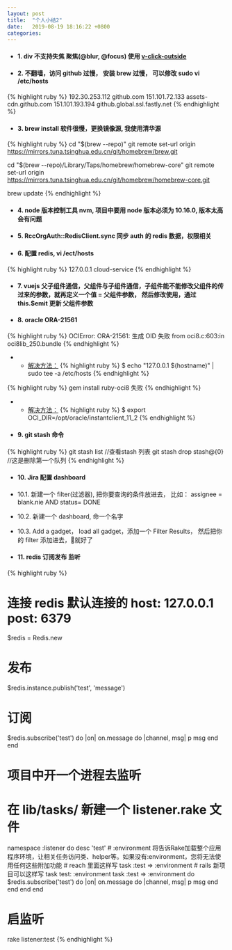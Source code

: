 ```yaml
---
layout: post
title:  "个人小结2"
date:   2019-08-19 18:16:22 +0800
categories:
---
```


- #### 1. div 不支持失焦 聚焦(@blur, @focus) 使用 [v-click-outside](https://github.com/ndelvalle/v-click-outside)

- #### 2. 不翻墙，访问 github 过慢， 安装 brew 过慢， 可以修改 sudo vi /etc/hosts
{% highlight ruby %}
  192.30.253.112    github.com
  151.101.72.133    assets-cdn.github.com
  151.101.193.194   github.global.ssl.fastly.net
{% endhighlight %}

- #### 3. brew install 软件很慢，更换镜像源, 我使用清华源
{% highlight ruby %}
  cd "$(brew --repo)"
  git remote set-url origin https://mirrors.tuna.tsinghua.edu.cn/git/homebrew/brew.git

  cd "$(brew --repo)/Library/Taps/homebrew/homebrew-core"
  git remote set-url origin https://mirrors.tuna.tsinghua.edu.cn/git/homebrew/homebrew-core.git

  brew update
{% endhighlight %}

- #### 4. node 版本控制工具 nvm, 项目中要用 node 版本必须为 10.16.0, 版本太高会有问题
- #### 5. RccOrgAuth::RedisClient.sync 同步 auth 的 redis 数据，权限相关
- #### 6. 配置 redis, vi /ect/hosts
{% highlight ruby %}
  127.0.0.1   cloud-service
{% endhighlight %}

- #### 7. vuejs 父子组件通信，父组件与子组件通信，子组件能不能修改父组件的传过来的参数，就再定义一个值 = 父组件参数， 然后修改使用，通过 this.$emit 更新 父组件参数

- #### 8. oracle ORA-21561
{% highlight ruby %}
  OCIError: ORA-21561: 生成 OID 失败
  from oci8.c:603:in oci8lib_250.bundle
{% endhighlight %}
  - - [解决方法：](https://github.com/joeferner/node-oracle/issues/47#issuecomment-38309484)
  {% highlight ruby %}
    $ echo "127.0.0.1 $(hostname)" | sudo tee -a /etc/hosts
  {% endhighlight %}

{% highlight ruby %}
  gem install ruby-oci8 失败
{% endhighlight %}
  - - [解决方法：](https://github.com/kubo/ruby-oci8/issues/89)
  {% highlight ruby %}
    $ export OCI_DIR=/opt/oracle/instantclient_11_2
  {% endhighlight %}


- #### 9. git stash 命令
{% highlight ruby %}
  git stash list //查看stash 列表
  git stash drop stash@{0} //这是删除第一个队列
{% endhighlight %}

- #### 10. Jira 配置 dashboard

- 10.1. 新建一个 filter(过滤器), 把你要查询的条件放进去， 比如： assignee = blank.nie AND status= DONE
- 10.2. 新建一个 dashboard, 命一个名字
- 10.3. Add a gadget， load all gadget，添加一个 Filter Results， 然后把你的 filter 添加进去，就好了

- #### 11. redis 订阅发布 监听

{% highlight ruby %}
  # 连接 redis 默认连接的 host: 127.0.0.1  post: 6379
  $redis = Redis.new
  # 发布
  $redis.instance.publish('test', 'message')
  # 订阅
  $redis.subscribe('test') do |on|
    on.message do |channel, msg|
      p msg
    end
  end

  # 项目中开一个进程去监听
  # 在 lib/tasks/ 新建一个 listener.rake 文件
  namespace :listener do
    desc 'test'
    # :environment 将告诉Rake加载整个应用程序环境，让相关任务访问类、helper等。如果没有:environment，您将无法使用任何这些附加功能
    # reach 里面这样写 task :test => :environment
    # rails 新项目可以这样写 task test: :environment
    task :test => :environment do
      $redis.subscribe('test') do |on|
        on.message do |channel, msg|
          p msg
        end
      end
    end
  end
  # 启监听
  rake listener:test
{% endhighlight %}

  